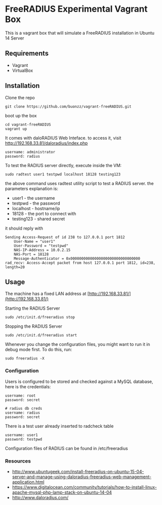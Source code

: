 # FreeRADIUS Experimental Vagrant Box

This is a vagrant box that will simulate a FreeRADIUS installation in Ubuntu 14 Server

## Requirements

* Vagrant 
* VirtualBox

## Installation

Clone the repo

```
git clone https://github.com/buonzz/vagrant-freeRADIUS.git
```

boot up the box

```
cd vagrant-freeRADIUS
vagrant up
```

It comes with daloRADIUS Web Inteface. to access it, visit http://192.168.33.81/daloradius/index.php

```
username: administrator
password: radius
```

To test the RADIUS server directly, execute inside the VM:

```
sudo radtest user1 testpwd localhost 18128 testing123
```

the above command uses radtest utility script to test a RADIUS server. the parameters explanation is:

* user1 - the username
* testpwd - the password
* localhost - hostname/ip
* 18128 - the port to connect with
* testing123 - shared secret

it should reply with

```
Sending Access-Request of id 238 to 127.0.0.1 port 1812
	User-Name = "user1"
	User-Password = "testpwd"
	NAS-IP-Address = 10.0.2.15
	NAS-Port = 18128
	Message-Authenticator = 0x00000000000000000000000000000000
rad_recv: Access-Accept packet from host 127.0.0.1 port 1812, id=238, length=20
```

## Usage

The machine has a fixed LAN address at 
[http://192.168.33.81/](http://192.168.33.81/)

Starting the RADIUS Server

```
sudo /etc/init.d/freeradius stop
```

Stopping the RADIUS Server
```
sudo /etc/init.d/freeradius start
```

Whenever you change the configuration files, you might want to run it in debug mode first. To do this, run:
```
sudo freeradius -X
```

### Configuration

Users is configured to be stored and checked against a MySQL database, here is the credentials:

```
username: root
password: secret

# radius db creds
username: radius
password: secret
```

There is a test user already inserted to radcheck table

```
username: user1
password: testpwd
```

Configuration files of RADIUS can be found in /etc/freeradius


### Resources

* http://www.ubuntugeek.com/install-freeradius-on-ubuntu-15-04-server-and-manage-using-daloradius-freeradius-web-management-application.html
* https://www.digitalocean.com/community/tutorials/how-to-install-linux-apache-mysql-php-lamp-stack-on-ubuntu-14-04
* http://www.daloradius.com/